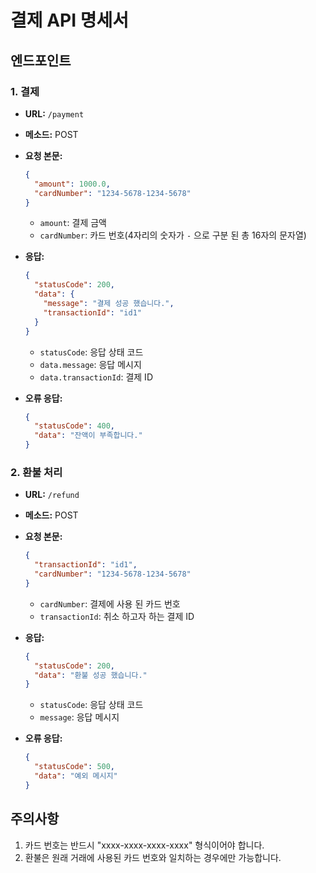 # 결제 API 명세서

## 엔드포인트

### 1. 결제

- **URL:** `/payment`
- **메소드:** POST
- **요청 본문:**
  ```json
  {
    "amount": 1000.0,
    "cardNumber": "1234-5678-1234-5678"
  }
  ```
  - `amount`: 결제 금액
  - `cardNumber`: 카드 번호(4자리의 숫자가 `-` 으로 구분 된 총 16자의 문자열)
- **응답:**
  ```json
  {
    "statusCode": 200,
    "data": {
      "message": "결제 성공 했습니다.",
      "transactionId": "id1"
    }
  }
  ```
  - `statusCode`: 응답 상태 코드
  - `data.message`: 응답 메시지
  - `data.transactionId`: 결제 ID

- **오류 응답:**
  ```json
  {
    "statusCode": 400,
    "data": "잔액이 부족합니다."
  }
  ```

### 2. 환불 처리

- **URL:** `/refund`
- **메소드:** POST
- **요청 본문:**
  ```json
  {
    "transactionId": "id1",
    "cardNumber": "1234-5678-1234-5678"
  }
  ```
  - `cardNumber`: 결제에 사용 된 카드 번호
  - `transactionId`: 취소 하고자 하는 결제 ID
  
- **응답:**
  ```json
  {
    "statusCode": 200,
    "data": "환불 성공 했습니다."
  }
  ```
  - `statusCode`: 응답 상태 코드
  - `message`: 응답 메시지

- **오류 응답:**
  ```json
  {
    "statusCode": 500,
    "data": "예외 메시지"
  }
  ```
  
## 주의사항

1. 카드 번호는 반드시 "xxxx-xxxx-xxxx-xxxx" 형식이어야 합니다.
2. 환불은 원래 거래에 사용된 카드 번호와 일치하는 경우에만 가능합니다.

